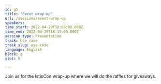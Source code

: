 ```yaml
---
id: g5
title: "Event wrap-up"
url: /sessions/event-wrap-up
speakers:
time_start: 2022-04-29T18:00:00.000Z
time_end: 2022-04-29T18:15:00.000Z
session_type: Presentation
track: Use case
track_slug: use-case
language: English
block: g
slot: 5

---
```


Join us for the IstioCon wrap-up where we will do the raffles for giveaways.
